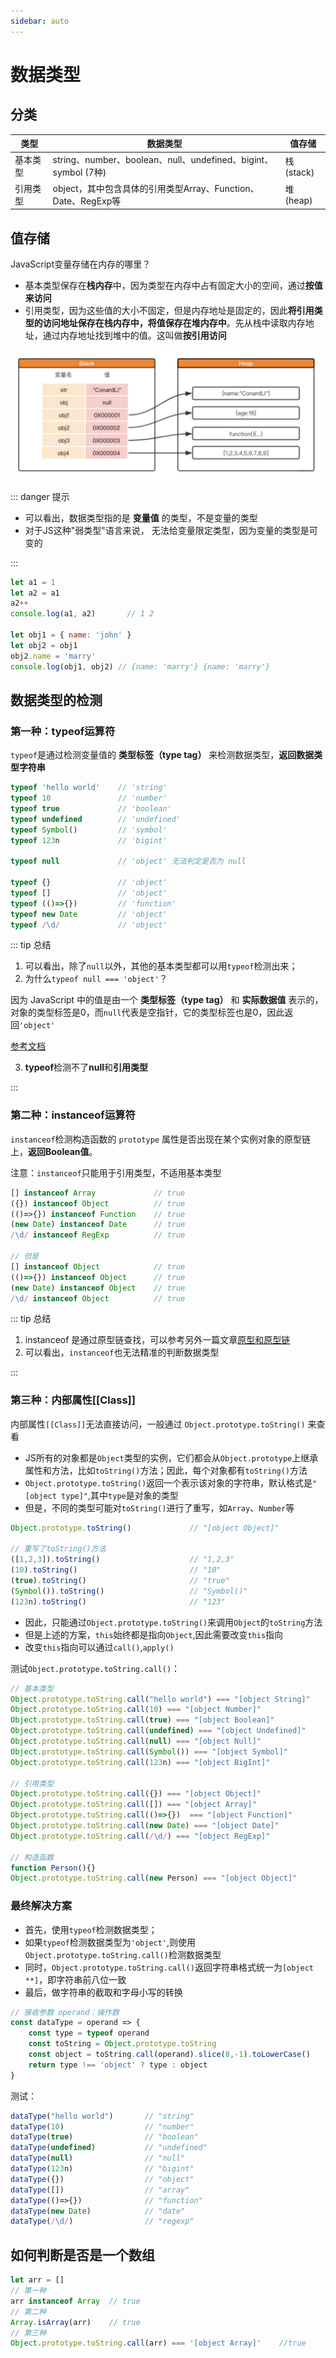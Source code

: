```yaml
---
sidebar: auto
---
```


# 数据类型

## 分类

| 类型 | 数据类型 | 值存储 |
|---|---|---|
| 基本类型 | string、number、boolean、null、undefined、bigint、symbol (7种)| 栈(stack) |
| 引用类型 | object，其中包含具体的引用类型Array、Function、Date、RegExp等 | 堆(heap) |

## 值存储

JavaScript变量存储在内存的哪里？

- 基本类型保存在**栈内存**中，因为类型在内存中占有固定大小的空间，通过**按值来访问**
- 引用类型，因为这些值的大小不固定，但是内存地址是固定的，因此**将引用类型的访问地址保存在栈内存中，将值保存在堆内存中**。先从栈中读取内存地址，通过内存地址找到堆中的值。这叫做**按引用访问**

![数据类型存储图解](./images/stack-heap.png)

::: danger 提示

- 可以看出，数据类型指的是 **变量值** 的类型，不是变量的类型
- 对于JS这种"弱类型"语言来说， 无法给变量限定类型，因为变量的类型是可变的

:::

```js
let a1 = 1
let a2 = a1
a2++
console.log(a1, a2)       // 1 2

let obj1 = { name: 'john' }
let obj2 = obj1
obj2.name = 'marry'
console.log(obj1, obj2) // {name: 'marry'} {name: 'marry'}
```

## 数据类型的检测

### 第一种：typeof运算符

`typeof`是通过检测变量值的 **类型标签（type tag）** 来检测数据类型，**返回数据类型字符串**

```js
typeof 'hello world'    // 'string'
typeof 10               // 'number'
typeof true             // 'boolean'
typeof undefined        // 'undefined'
typeof Symbol()         // 'symbol'
typeof 123n             // 'bigint'

typeof null             // 'object' 无法判定是否为 null

typeof {}               // 'object'
typeof []               // 'object'
typeof (()=>{})         // 'function'
typeof new Date         // 'object'
typeof /\d/             // 'object'
```

::: tip 总结

1. 可以看出，除了`null`以外，其他的基本类型都可以用`typeof`检测出来；
2. 为什么`typeof null === 'object'`？

因为 JavaScript 中的值是由一个 **类型标签（type tag）** 和 **实际数据值** 表示的，对象的类型标签是0，而`null`代表是空指针，它的类型标签也是0，因此返回`'object'`

[参考文档](https://2ality.com/2013/10/typeof-null.html)

3. **typeof**检测不了**null**和**引用类型**

:::

### 第二种：instanceof运算符

`instanceof`检测构造函数的 `prototype` 属性是否出现在某个实例对象的原型链上，**返回Boolean值**。

注意：`instanceof`只能用于引用类型，不适用基本类型

```js
[] instanceof Array             // true
({}) instanceof Object          // true
(()=>{}) instanceof Function    // true
(new Date) instanceof Date      // true
/\d/ instanceof RegExp          // true

// 但是
[] instanceof Object            // true
(()=>{}) instanceof Object      // true
(new Date) instanceof Object    // true
/\d/ instanceof Object          // true
```

::: tip 总结

1. instanceof 是通过原型链查找，可以参考另外一篇文章[原型和原型链](./prototype-chain.md)
2. 可以看出，`instanceof`也无法精准的判断数据类型

:::

### 第三种：内部属性[[Class]]

内部属性`[[Class]]`无法直接访问，一般通过 `Object.prototype.toString()` 来查看

- JS所有的对象都是`Object`类型的实例，它们都会从`Object.prototype`上继承属性和方法，比如`toString()`方法；因此，每个对象都有`toString()`方法
- `Object.prototype.toString()`返回一个表示该对象的字符串，默认格式是`"[object type]"`,其中`type`是对象的类型
- 但是，不同的类型可能对`toString()`进行了重写，如`Array`、`Number`等

```js
Object.prototype.toString()             // "[object Object]"

// 重写了toString()方法
([1,2,3]).toString()                    // "1,2,3"
(10).toString()                         // "10"
(true).toString()                       // "true"
(Symbol()).toString()                   // "Symbol()"
(123n).toString()                       // "123"
```

- 因此，只能通过`Object.prototype.toString()`来调用`Object`的`toString`方法
- 但是上述的方案，`this`始终都是指向`Object`,因此需要改变`this`指向
- 改变`this`指向可以通过`call()`,`apply()`

测试`Object.prototype.toString.call()`：

```js
// 基本类型
Object.prototype.toString.call("hello world") === "[object String]"
Object.prototype.toString.call(10) === "[object Number]"
Object.prototype.toString.call(true) === "[object Boolean]"
Object.prototype.toString.call(undefined) === "[object Undefined]"
Object.prototype.toString.call(null) === "[object Null]"
Object.prototype.toString.call(Symbol()) === "[object Symbol]"
Object.prototype.toString.call(123n) === "[object BigInt]"

// 引用类型
Object.prototype.toString.call({}) === "[object Object]"
Object.prototype.toString.call([]) === "[object Array]"
Object.prototype.toString.call(()=>{})  === "[object Function]"
Object.prototype.toString.call(new Date) === "[object Date]"
Object.prototype.toString.call(/\d/) === "[object RegExp]"

// 构造函数
function Person(){}
Object.prototype.toString.call(new Person) === "[object Object]"
```

### 最终解决方案

- 首先，使用`typeof`检测数据类型；
- 如果`typeof`检测数据类型为`'object'`,则使用`Object.prototype.toString.call()`检测数据类型
- 同时，`Object.prototype.toString.call()`返回字符串格式统一为`[object **]`，即字符串前八位一致
- 最后，做字符串的截取和字母小写的转换

```js
// 接收参数 operand：操作数
const dataType = operand => {
    const type = typeof operand
    const toString = Object.prototype.toString
    const object = toString.call(operand).slice(8,-1).toLowerCase()
    return type !== 'object' ? type : object
}
```

测试：

```js
dataType("hello world")       // "string"
dataType(10)                  // "number"
dataType(true)                // "boolean"
dataType(undefined)           // "undefined"
dataType(null)                // "null"
dataType(123n)                // "bigint"
dataType({})                  // "object"
dataType([])                  // "array"
dataType(()=>{})              // "function"
dataType(new Date)            // "date"
dataType(/\d/)                // "regexp"
```

## 如何判断是否是一个数组

```js
let arr = []
// 第一种
arr instanceof Array  // true
// 第二种
Array.isArray(arr)    // true
// 第三种
Object.prototype.toString.call(arr) === '[object Array]'    //true
```

